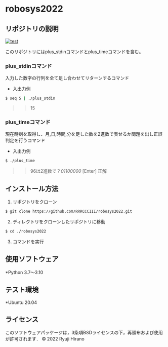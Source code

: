 # robosys2022

## リポジトリの説明
[![test](https://github.com/RRRCCCIII/robosys2022/actions/workflows/test.yml/badge.svg)](https://github.com/RRRCCCIII/robosys2022/actions/workflows/test.yml)

このリポジトリにはplus\_stdinコマンドとplus\_timeコマンドを含む。

### plus\_stdinコマンド
入力した数字の行列を全て足し合わせてリターンするコマンド

- 入出力例

```bash   
$ seq 5 | ./plus_stdin
```
>>15

### plus\_timeコマンド
現在時刻を取得し、月,日,時間,分を足した数を2進数で表せるか問題を出し正誤判定を行うコマンド  

- 入出力例

```bash
$ ./plus_time
```
>>96は2進数で？*01100000* [Enter]
>>正解

## インストール方法
1. リポジトリをクローン

```bash  
$ git clone https://github.com/RRRCCCIII/robosys2022.git
```

2. ディレクトリをクローンしたリポジトリに移動

```bash
$ cd ./robosys2022
```

3. コマンドを実行  

## 使用ソフトウェア
*Python 3.7〜3.10

## テスト環境
*Ubuntu 20.04

## ライセンス
このソフトウェアパッケージは，3条項BSDライセンスの下，再頒布および使用が許可されます．
© 2022 Ryuji Hirano
